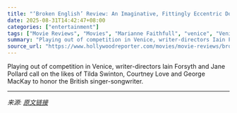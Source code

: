 ```yaml
---
title: "‘Broken English’ Review: An Imaginative, Fittingly Eccentric Documentary Pays Starry Tribute to Marianne Faithfull"
date: 2025-08-31T14:42:47+08:00
categories: ["entertainment"]
tags: ["Movie Reviews", "Movies", "Marianne Faithfull", "venice", "Venice 2025", "Venice Film Festival", "Venice Film Festival 2025"]
summary: "Playing out of competition in Venice, writer-directors Iain Forsyth and Jane Pollard call on the likes of Tilda Swinton, Courtney Love and George MacKay to honor the British singer-songwriter."
source_url: "https://www.hollywoodreporter.com/movies/movie-reviews/broken-english-review-marianne-faithfull-1236357660/"
---
```


Playing out of competition in Venice, writer-directors Iain Forsyth and Jane Pollard call on the likes of Tilda Swinton, Courtney Love and George MacKay to honor the British singer-songwriter.

---

*来源: [原文链接](https://www.hollywoodreporter.com/movies/movie-reviews/broken-english-review-marianne-faithfull-1236357660/)*
